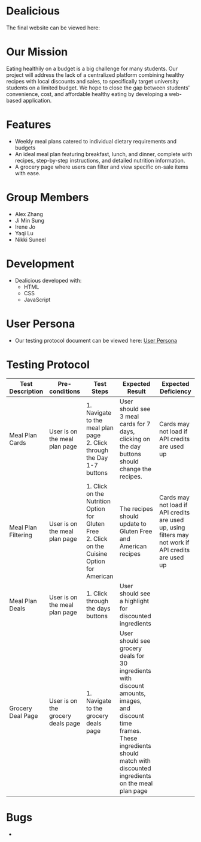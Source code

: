 # Dealicious
The final website can be viewed here: 

# Our Mission
Eating healthily on a budget is a big challenge for many students. Our project will address the lack of a centralized platform combining healthy recipes with local discounts and sales, to specifically target university students on a limited budget. We hope to close the gap between students' convenience, cost, and affordable healthy eating by developing a web-based application.

# Features
- Weekly meal plans catered to individual dietary requirements and budgets
- An ideal meal plan featuring breakfast, lunch, and dinner, complete with recipes, step-by-step instructions, and detailed nutrition information.
- A grocery page where users can filter and view specific on-sale items with ease.


# Group Members
- Alex Zhang
- Ji Min Sung
- Irene Jo
- Yaqi Lu
- Nikki Suneel

# Development
- Dealicious developed with:
  - HTML
  - CSS
  - JavaScript

# User Persona
- Our testing protocol document can be viewed here: [User Persona](https://github.com/UW-INFO442-WI25/group-pending/blob/app-setup/User%20Persona.pdf)

# Testing Protocol

| Test Description       | Pre-conditions | Test Steps                                      | Expected Result                             | Expected Deficiency                          |
|------------------------|----------------|------------------------------------------------|---------------------------------------------|---------------------------------------------|
| Meal Plan Cards  | User is on the meal plan page | 1. Navigate to the meal plan page<br>2. Click through the Day 1-7 buttons | User should see 3 meal cards for 7 days, clicking on the day buttons should change the recipes. | Cards may not load if API credits are used up |
| Meal Plan Filtering | User is on the meal plan page | 1. Click on the Nutrition Option for Gluten Free<br>2. Click on the Cuisine Option for American | The recipes should update to Gluten Free and American recipes | Cards may not load if API credits are used up, using filters may not work if API credits are used up |
| Meal Plan Deals | User is on the meal plan page | 1. Click through the days buttons  | User should see a highlight for discounted ingredients | |
| Grocery Deal Page | User is on the grocery deals page  | 1. Navigate to the grocery deals page                  | User should see grocery deals for 30 ingredients with discount amounts, images, and discount time frames. These ingredients should match with discounted ingredients on the meal plan page     |  |



# Bugs
- 
